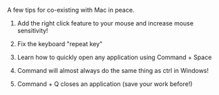 A few tips for co-existing with Mac in peace.

1) Add the right click feature to your mouse and increase mouse sensitivity!

2) Fix the keyboard "repeat key" 

3) Learn how to quickly open any application using Command + Space

4) Command will almost always do the same thing as ctrl in Windows!

5) Command + Q closes an application (save your work before!)